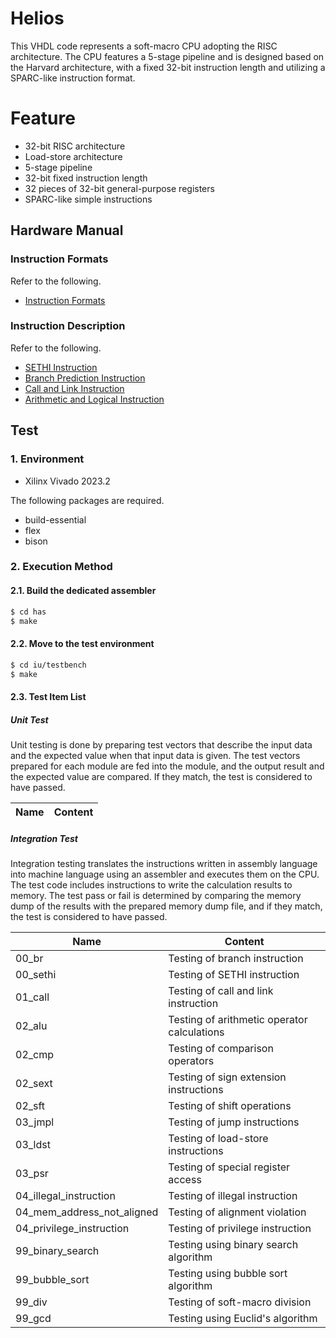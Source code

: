 # Helios
This VHDL code represents a soft-macro CPU adopting the RISC architecture. The CPU features a 5-stage pipeline and is designed based on the Harvard architecture, with a fixed 32-bit instruction length and utilizing a SPARC-like instruction format.

# Feature
* 32-bit RISC architecture
* Load-store architecture
* 5-stage pipeline
* 32-bit fixed instruction length
* 32 pieces of 32-bit general-purpose registers
* SPARC-like simple instructions

## Hardware Manual
### Instruction Formats
Refer to the following.  
* [Instruction Formats](./man/Instruction_Formats.md)

### Instruction Description
Refer to the following.
* [SETHI Instruction](./man/F0_SETHI.md)
* [Branch Prediction Instruction](./man/F0_BR.md)
* [Call and Link Instruction](./man/F1_CALL.md)
* [Arithmetic and Logical Instruction](./man/F2_Arithmetic_and_Logical.md)

## Test
### 1. Environment
* Xilinx Vivado 2023.2

The following packages are required.
* build-essential
* flex
* bison

### 2. Execution Method
#### 2.1. Build the dedicated assembler
```bash
$ cd has
$ make
```
#### 2.2. Move to the test environment
```bash
$ cd iu/testbench
$ make
```

#### 2.3. Test Item List
##### Unit Test  
Unit testing is done by preparing test vectors that describe the input data and the expected value when that input data is given. The test vectors prepared for each module are fed into the module, and the output result and the expected value are compared. If they match, the test is considered to have passed.

|Name|Content|
|---|---|

##### Integration Test  
Integration testing translates the instructions written in assembly language into machine language using an assembler and executes them on the CPU. The test code includes instructions to write the calculation results to memory. The test pass or fail is determined by comparing the memory dump of the results with the prepared memory dump file, and if they match, the test is considered to have passed.

|Name|Content|
|---|---|
|00_br|Testing of branch instruction|
|00_sethi|Testing of SETHI instruction|
|01_call|Testing of call and link instruction|
|02_alu|Testing of arithmetic operator calculations|
|02_cmp|Testing of comparison operators|
|02_sext|Testing of sign extension instructions| 
|02_sft|Testing of shift operations|
|03_jmpl|Testing of jump instructions|
|03_ldst|Testing of load-store instructions|
|03_psr|Testing of special register access|
|04_illegal_instruction|Testing of illegal instruction|
|04_mem_address_not_aligned|Testing of alignment violation|
|04_privilege_instruction|Testing of privilege instruction|
|99_binary_search|Testing using binary search algorithm|
|99_bubble_sort|Testing using bubble sort algorithm|
|99_div|Testing of soft-macro division|
|99_gcd|Testing using Euclid's algorithm|
